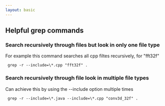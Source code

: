 ```yaml
---
layout: basic
---
```


## Helpful grep commands

### Search recursively through files but look in only one file type

For example this command searches all cpp filtes recursively, for "fft32f"

```
 grep -r --include=\*.cpp "fft32f" .
```

### Search recursively through file look in multiple file types

Can achieve this by using the --include option multiple times

```
 grep -r --include=\*.java --include=\*.cpp "conv3d_32f" .
```
